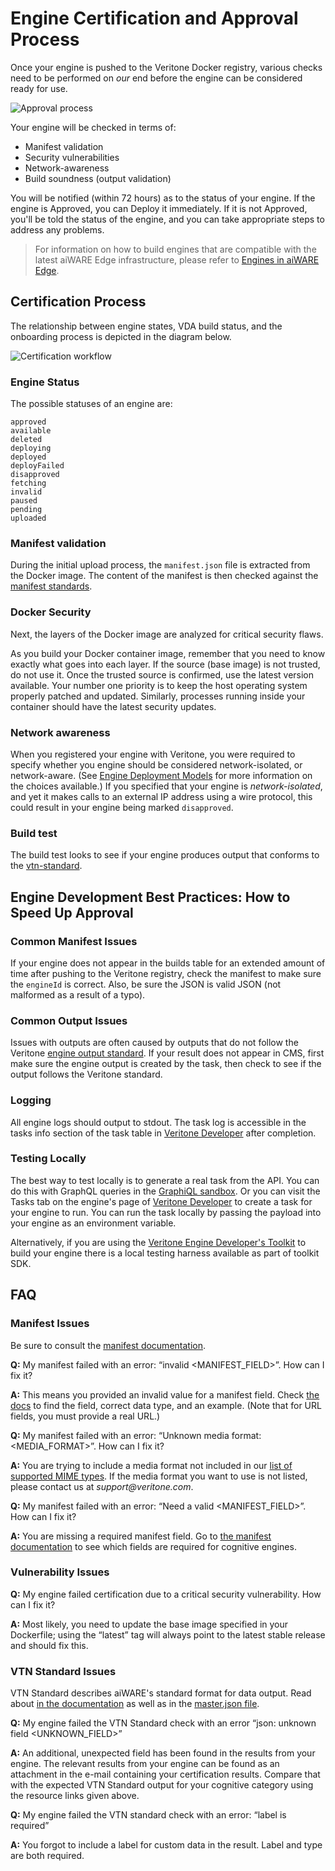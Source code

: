 # Engine Certification and Approval Process

Once your engine is pushed to the Veritone Docker registry, various checks need to be performed on _our_ end before the engine can be considered ready for use.

![Approval process](EngineApproval.svg)

Your engine will be checked in terms of:

* Manifest validation
* Security vulnerabilities
* Network-awareness
* Build soundness (output validation)

You will be notified (within 72 hours) as to the status of your engine. If the engine is Approved, you can Deploy it immediately. If it is not Approved, you'll be told the status of the engine, and you can take appropriate steps to address any problems.

> For information on how to build engines that are compatible with the latest aiWARE Edge infrastructure, please refer to [Engines in aiWARE Edge](developer/edge/engines).

## Certification Process

The relationship between engine states, VDA build status, and the onboarding process is depicted in the diagram below.

![Certification workflow](EngineOnboarding.svg)

### Engine Status

The possible statuses of an engine are:

```pre
approved
available
deleted
deploying
deployed
deployFailed
disapproved
fetching
invalid
paused
pending
uploaded
```

### Manifest validation

During the initial upload process, the `manifest.json` file is extracted from the Docker image.
The content of the manifest is then checked against the [manifest standards](/developer/engines/standards/engine-manifest/).

### Docker Security

Next, the layers of the Docker image are analyzed for critical security flaws.

As you build your Docker container image, remember that you need to know exactly what goes into each layer.
If the source (base image) is not trusted, do not use it.
Once the trusted source is confirmed, use the latest version available.
Your number one priority is to keep the host operating system properly patched and updated.
Similarly, processes running inside your container should have the latest security updates.

### Network awareness

When you registered your engine with Veritone, you were required to specify whether you engine should be considered network-isolated, or network-aware. (See [Engine Deployment Models](developer/engines/deployment-model/?id=engine-deployment-models) for more information on the choices available.)
If you specified that your engine is _network-isolated_, and yet it makes calls to an external IP address using a wire protocol, this could result in your engine being marked `disapproved`.

### Build test

The build test looks to see if your engine produces output that conforms to the [vtn-standard](developer/engines/standards/engine-output/).

## Engine Development Best Practices: How to Speed Up Approval

### Common Manifest Issues

If your engine does not appear in the builds table for an extended amount of time after pushing to the Veritone registry, check the manifest to make sure the `engineId` is correct.
Also, be sure the JSON is valid JSON (not malformed as a result of a typo).

### Common Output Issues

Issues with outputs are often caused by outputs that do not follow the Veritone [engine output standard](/developer/engines/standards/engine-output/).
If your result does not appear in CMS, first make sure the engine output is created by the task, then check to see if the output follows the Veritone standard.

### Logging

All engine logs should output to stdout.
The task log is accessible in the tasks info section of the task table in [Veritone Developer](https://developer.veritone.com) after completion.

### Testing Locally

The best way to test locally is to generate a real task from the API.
You can do this with GraphQL queries in the [GraphiQL sandbox](https://api.veritone.com/v3/graphiql). Or you can visit the Tasks tab on the engine's page of [Veritone Developer](https://developer.veritone.com) to create a task for your engine to run.
You can run the task locally by passing the payload into your engine as an environment variable.

Alternatively, if you are using the [Veritone Engine Developer's Toolkit](/developer/engines/toolkit/) to build your engine there is a local testing harness available as part of toolkit SDK.

## FAQ

### Manifest Issues

Be sure to consult the [manifest documentation](https://docs.veritone.com/#/developer/engines/standards/engine-manifest/).

**Q:** My manifest failed with an error: “invalid <MANIFEST_FIELD>”. How can I fix it?

**A:** This means you provided an invalid value for a manifest field. Check [the docs](https://docs.veritone.com/#/developer/engines/standards/engine-manifest/?id=fields) to find the field, correct data type, and an example. (Note that for URL fields, you must provide a real URL.)

**Q:** My manifest failed with an error: “Unknown media format: <MEDIA_FORMAT>”. How can I fix it?

**A:** You are trying to include a media format not included in our [list of supported MIME types](https://docs.veritone.com/#/developer/engines/standards/engine-manifest/?id=mimetypes). If the media format you want to use is not listed, please contact us at _support@veritone.com_.

**Q:** My manifest failed with an error: “Need a valid <MANIFEST_FIELD>”. How can I fix it?

**A:** You are missing a required manifest field. Go to [the manifest documentation](https://docs.veritone.com/#/developer/engines/standards/engine-manifest/?id=fields) to see which fields are required for cognitive engines.

### Vulnerability Issues

**Q:** My engine failed certification due to a critical security vulnerability. How can I fix it?

**A:** Most likely, you need to update the base image specified in your Dockerfile; using the “latest” tag will always point to the latest stable release and should fix this.

### VTN Standard Issues

VTN Standard describes aiWARE's standard format for data output. Read about [in the documentation](https://docs.veritone.com/#/developer/engines/standards/engine-output/) as well as in the [master.json file](https://docs.veritone.com/schemas/vtn-standard/master.json).

**Q:** My engine failed the VTN Standard check with an error “json: unknown field <UNKNOWN_FIELD>”

**A:** An additional, unexpected field has been found in the results from your engine. The relevant results from your engine can be found as an attachment in the e-mail containing your certification results. Compare that with the expected VTN Standard output for your cognitive category using the resource links given above.

**Q:** My engine failed the VTN standard check with an error: “label is required”

**A:** You forgot to include a label for custom data in the result. Label and type are both required.
